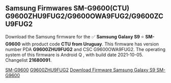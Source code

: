 <h2>Samsung Firmwares SM-G9600(CTU) G9600ZHU9FUG2/G9600OWA9FUG2/G9600ZCU9FUG2</h2>
Download the Samsung firmware for the ✅ <strong>Samsung Galaxy S9 </strong> ⭐ <strong>SM-G9600</strong> with product code <strong>CTU</strong> <strong> from Uruguay</strong>. This firmware has version number PDA <strong>G9600ZHU9FUG2</strong> and CSC G9600OWA9FUG2. The operating system of this firmware is Android Q , with build date 2021-10-05. Changelist <strong>21680091</strong>.


[SM-G9600](https://samfirm.shop/samsung/model/SM-G9600)
[G9600ZHU9FUG2](https://samfirm.shop/samsung/pda/G9600ZHU9FUG2)
[Download Firmware Samsung Galaxy S9 SM-G9600](https://samfirm.shop/samsung/firmware/462538)
